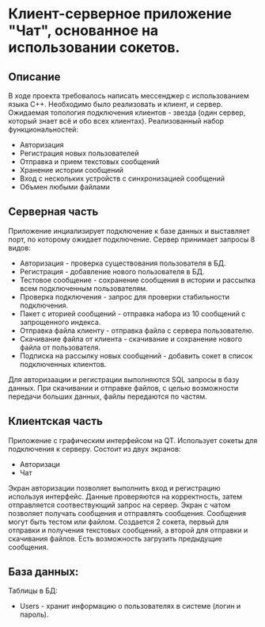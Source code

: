 # Клиент-серверное приложение "Чат", основанное на использовании сокетов.

## Описание
В ходе проекта требовалось написать мессенджер с использованием языка С++. Необходимо было реализовать и клиент, и сервер. Ожидаемая топология подключения клиентов - звезда (один сервер, который знает всё и обо всех клиентах).
Реализованный набор функциональностей:
* Авторизация
* Регистрация новых пользователей
* Отправка и прием текстовых сообщений
* Хранение истории сообщений
* Вход с нескольких устройств с синхронизацией сообщений
* Объмен любыми файлами

## Серверная часть
Приложение инциализирует подключение к базе данных и выставляет порт, по которому ожидает подключение.
Сервер принимает запросы 8 видов:
  * Авторизация - проверка существования пользователя в БД.
  * Регистрация - добавление нового пользователя в БД.
  * Тестовое сообщение - сохранение сообщения в истории и рассылка всем подключенным пользователям.
  * Проверка подключения - запрос для проверки стабильности подключения.
  * Пакет с иторией сообщений - отправка набора из 10 сообщений с запрощенного индекса. 
  * Отправка файла клиенту - отправка файла с сервера пользователю.
  * Скачивание файла от клиента - скачивание и сохранение нового файла от пользователя.
  * Подписка на рассылку новых сообщений - добавить сокет в список подключенных клиентов.

Для авторизаации и регистрации выполняются SQL запросы в базу данных.
При скачивании и отправке файлов, с целью возможности передачи больших данных, файлы передаются по частям.

## Клиентская часть
Приложение с графическим интерфейсом на QT. Использует сокеты для подключения к серверу.
Состоит из двух экранов: 
* Авторизаци
* Чат
 
Экран авторизации позволяет выполнить вход и регистрацию используя интерфейс. Данные проверяются на корректность, затем отправляется соотвествующий запрос на сервер.
Экран с чатом позволяет получать сообщения и отправлять сообщения. Сообщения могут быть тестом или файлом. Создается 2 сокета, первый для отправки и получения текстовых сообщений, а второй для отправки и скачивания файлов. Есть возможность загрузить предыдущие сообщения.
  
## База данных:
Таблицы в БД:
* Users - хранит информацию о пользователях в системе (логин и пароль).
